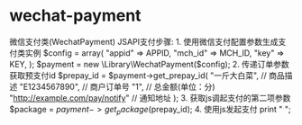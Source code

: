 wechat-payment
==============

微信支付类(WechatPayment)
    JSAPI支付步骤:
        1. 使用微信支付配置参数生成支付类实例
            $config = array(
                "appid"  => APPID,
                "mch_id" => MCH_ID,
                "key"    => KEY,
            );
            $payment = new \Library\WechatPayment($config);
        2. 传递订单参数获取预支付id
            $prepay_id = $payment->get_prepay_id(
                            "一斤大白菜",       // 商品描述
                            "E1234567890",      // 商户订单号
                            "1",                // 总金额(单位：分)
                            "http://example.com/pay/notify" // 通知地址
                        );
        3. 获取js调起支付的第二项参数
            $package = $payment->get_package($prepay_id);
        4. 使用js发起支付
            print "
                <script>
                    WeixinJSBridge.invoke("getBrandWCPayRequest", $package, function(data) {
                        if (data.err_msg == "get_brand_wcpay_request:ok") {
                            // 支付成功操作
                        } else {
                            // 支付失败操作
                        }
                    });
                </script>
            ";
